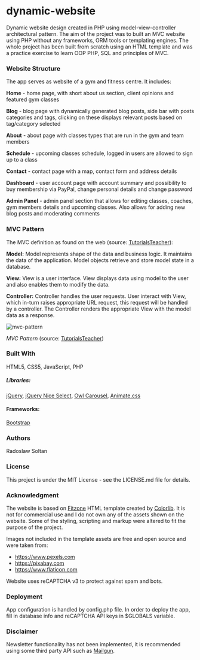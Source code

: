 # dynamic-website

Dynamic website design created in PHP using model-view-controller architectural pattern. The aim of the project was to built an MVC website using PHP without any frameworks, ORM tools or templating engines. The whole project has been built from scratch using an HTML template and was a practice exercise to learn OOP PHP, SQL and principles of MVC. 

### Website Structure

The app serves as website of a gym and fitness centre. It includes:

**Home** - home page, with short about us section, client opinions and featured gym classes

**Blog** - blog page with dynamically generated blog posts, side bar with posts categories and tags, clicking on these displays relevant posts based on tag/category selected

**About** - about page with classes types that are run in the gym and team members

**Schedule** - upcoming classes schedule, logged in users are allowed to sign up to a class

**Contact** - contact page with a map, contact form and address details

**Dashboard** - user account page with account summary and possibility to buy membership via PayPal, change personal details and change password

**Admin Panel** - admin panel section that allows for editing classes, coaches, gym members details and upcoming classes. Also allows for adding new blog posts and moderating comments

### MVC Pattern

The MVC definition as found on the web (source: [TutorialsTeacher](https://www.tutorialsteacher.com/mvc/mvc-architecture)):

**Model:** Model represents shape of the data and business logic. It maintains the data of the application. Model objects retrieve and store model state in a database.

**View:** View is a user interface. View displays data using model to the user and also enables them to modify the data.

**Controller:** Controller handles the user requests. User interact with View, which in-turn raises appropriate URL request, this request will be handled by a controller. The Controller renders the appropriate View with the model data as a response.

 ![mvc-pattern](https://www.tutorialsteacher.com/Content/images/mvc/mvc-architecture.png)
 
 *MVC Pattern* (source: [TutorialsTeacher](https://www.tutorialsteacher.com/mvc/mvc-architecture))

### Built With

HTML5, CSS5, JavaScript, PHP

##### Libraries: 

[jQuery](https://jquery.com), [jQuery Nice Select](https://hernansartorio.com/jquery-nice-select/), [Owl Carousel](https://owlcarousel2.github.io/OwlCarousel2/), [Animate.css](https://daneden.github.io/animate.css/)

#### Frameworks:

[Bootstrap](https://getbootstrap.com) 

### Authors

Radoslaw Soltan

### License

This project is under the MIT License - see the LICENSE.md file for details.

### Acknowledgment 

The website is based on [Fitzone](https://colorlib.com/wp/template/fitzone/) HTML template created by [Colorlib](https://colorlib.com/). It is not for commercial use and I do not own any of the assets shown on the website. Some of the styling, scripting and markup were altered to fit the purpose of the project.

Images not included in the template assets are free and open source and were taken from:

* https://www.pexels.com
* https://pixabay.com
* https://www.flaticon.com 

Website uses reCAPTCHA v3 to protect against spam and bots.

### Deployment

App configuration is handled by config.php file. In order to deploy the app, fill in database info and reCAPTCHA API keys in $GLOBALS variable. 

### Disclaimer

Newsletter functionality has not been implemented, it is recommended using some third party API such as [Mailgun](https://www.mailgun.com).
